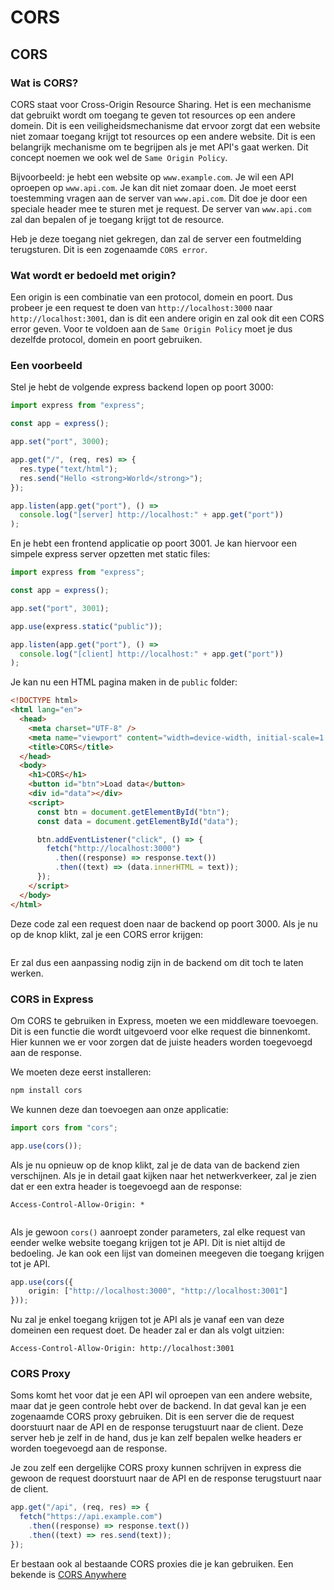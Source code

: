 # CORS

## CORS

### Wat is CORS?

CORS staat voor Cross-Origin Resource Sharing. Het is een mechanisme dat gebruikt wordt om toegang te geven tot resources op een andere domein. Dit is een veiligheidsmechanisme dat ervoor zorgt dat een website niet zomaar toegang krijgt tot resources op een andere website. Dit is een belangrijk mechanisme om te begrijpen als je met API's gaat werken. Dit concept noemen we ook wel de `Same Origin Policy`.

Bijvoorbeeld: je hebt een website op `www.example.com`. Je wil een API oproepen op `www.api.com`. Je kan dit niet zomaar doen. Je moet eerst toestemming vragen aan de server van `www.api.com`. Dit doe je door een speciale header mee te sturen met je request. De server van `www.api.com` zal dan bepalen of je toegang krijgt tot de resource.

Heb je deze toegang niet gekregen, dan zal de server een foutmelding terugsturen. Dit is een zogenaamde `CORS error`.

### Wat wordt er bedoeld met origin?

Een origin is een combinatie van een protocol, domein en poort. Dus probeer je een request te doen van `http://localhost:3000` naar `http://localhost:3001`, dan is dit een andere origin en zal ook dit een CORS error geven. Voor te voldoen aan de `Same Origin Policy` moet je dus dezelfde protocol, domein en poort gebruiken.

### Een voorbeeld

Stel je hebt de volgende express backend lopen op poort 3000:

```typescript
import express from "express";

const app = express();

app.set("port", 3000);

app.get("/", (req, res) => {
  res.type("text/html");
  res.send("Hello <strong>World</strong>");
});

app.listen(app.get("port"), () =>
  console.log("[server] http://localhost:" + app.get("port"))
);
```

En je hebt een frontend applicatie op poort 3001. Je kan hiervoor een simpele express server opzetten met static files:

```typescript
import express from "express";

const app = express();

app.set("port", 3001);

app.use(express.static("public"));

app.listen(app.get("port"), () =>
  console.log("[client] http://localhost:" + app.get("port"))
);
```

Je kan nu een HTML pagina maken in de `public` folder:

```html
<!DOCTYPE html>
<html lang="en">
  <head>
    <meta charset="UTF-8" />
    <meta name="viewport" content="width=device-width, initial-scale=1.0" />
    <title>CORS</title>
  </head>
  <body>
    <h1>CORS</h1>
    <button id="btn">Load data</button>
    <div id="data"></div>
    <script>
      const btn = document.getElementById("btn");
      const data = document.getElementById("data");

      btn.addEventListener("click", () => {
        fetch("http://localhost:3000")
          .then((response) => response.text())
          .then((text) => (data.innerHTML = text));
      });
    </script>
  </body>
</html>
```

Deze code zal een request doen naar de backend op poort 3000. Als je nu op de knop klikt, zal je een CORS error krijgen:

<figure><img src="../.gitbook/assets/Screenshot%202023-03-08%20at%2013.35.35.png" alt=""><figcaption></figcaption></figure>

Er zal dus een aanpassing nodig zijn in de backend om dit toch te laten werken.

### CORS in Express

Om CORS te gebruiken in Express, moeten we een middleware toevoegen. Dit is een functie die wordt uitgevoerd voor elke request die binnenkomt. Hier kunnen we er voor zorgen dat de juiste headers worden toegevoegd aan de response.

We moeten deze eerst installeren:

```typescript
npm install cors
```

We kunnen deze dan toevoegen aan onze applicatie:

```typescript
import cors from "cors";

app.use(cors());
```

Als je nu opnieuw op de knop klikt, zal je de data van de backend zien verschijnen. Als je in detail gaat kijken naar het netwerkverkeer, zal je zien dat er een extra header is toegevoegd aan de response:

```
Access-Control-Allow-Origin: *
```

<figure><img src="../.gitbook/assets/Screenshot%202023-03-08%20at%2013.43.32.png" alt=""><figcaption></figcaption></figure>

Als je gewoon `cors()` aanroept zonder parameters, zal elke request van eender welke website toegang krijgen tot je API. Dit is niet altijd de bedoeling. Je kan ook een lijst van domeinen meegeven die toegang krijgen tot je API.

```typescript
app.use(cors({
    origin: ["http://localhost:3000", "http://localhost:3001"]
}));
```

Nu zal je enkel toegang krijgen tot je API als je vanaf een van deze domeinen een request doet. De header zal er dan als volgt uitzien:

```
Access-Control-Allow-Origin: http://localhost:3001
```

### CORS Proxy

Soms komt het voor dat je een API wil oproepen van een andere website, maar dat je geen controle hebt over de backend. In dat geval kan je een zogenaamde CORS proxy gebruiken. Dit is een server die de request doorstuurt naar de API en de response terugstuurt naar de client. Deze server heb je zelf in de hand, dus je kan zelf bepalen welke headers er worden toegevoegd aan de response.

Je zou zelf een dergelijke CORS proxy kunnen schrijven in express die gewoon de request doorstuurt naar de API en de response terugstuurt naar de client.

```typescript
app.get("/api", (req, res) => {
  fetch("https://api.example.com")
    .then((response) => response.text())
    .then((text) => res.send(text));
});
```

Er bestaan ook al bestaande CORS proxies die je kan gebruiken. Een bekende is [CORS Anywhere](https://github.com/Rob--W/cors-anywhere)
